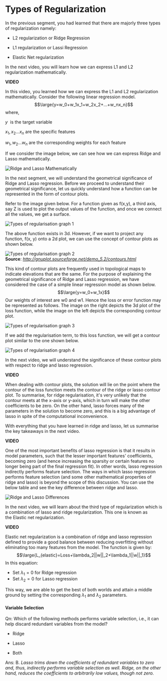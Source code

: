 # Types of Regularization

In the previous segment, you had learned that there are majorly three types of regularization namely:

-   L2 regularization or Ridge Regression
    
-   L1 regularization or Lassi Regression
    
-   Elastic Net regularization
    

In the next video, you will learn how we can express L1 and L2 regularization mathematically.

**VIDEO**

In this video, you learned how we can express the L1 and L2 regularization mathematically. Consider the following linear regression model.
$$\large{y=w_0+w_1x_1+w_2x_2+...+w_nx_n}$$
where,

$y$  is the target variable

$x_1,x_2...x_n$ are the specific features

$w_1,w_2...w_n$ are the corresponding weights for each feature

If we consider the image below, we can see how we can express Ridge and Lasso mathematically. 

![Ridge and Lasso Mathematically](https://i.ibb.co/MGkk3rb/Ridge-and-Lasso-Mathematically.png)

In the next segment, we will understand the geometrical significance of Ridge and Lasso regression. Before we proceed to understand their geometrical significance, let us quickly understand how a function can be represented in the form of contour plots.

Refer to the image given below. For a function given as f(x,y), a third axis, say Z is used to plot the output values of the function, and once we connect all the values, we get a surface.

![Types of regularisation graph 1](https://i.ibb.co/wh71DMj/Types-of-Regularisation-Graph1.jpg)

The above function exists in 3d. However, if we want to project any function, f(x, y) onto a 2d plot, we can use the concept of contour plots as shown below.

![Types of regularisation graph 2](https://i.ibb.co/TtxmFWT/Types-of-Regularisation-Graph2.png)
**Source**: _http://gnuplot.sourceforge.net/demo_5.2/contours.html_

This kind of contour plots are frequently used in topological maps to indicate elevations that are the same. For the purpose of explaining the geometrical significance of Ridge and Lasso regression, we have considered the case of a simple linear regression model as shown below.
$$\large{y=w_0+w_1x}$$
Our weights of interest are w0 and w1. Hence the loss or error function may be represented as follows. The image on the right depicts the 3d plot of the loss function, while the image on the left depicts the corresponding contour plot.

![Types of regularisation graph 3](https://i.ibb.co/dM5HLvn/Types-of-Regularisation-Graph3.png)

If we add the regularisation term, to this loss function, we will get a contour plot similar to the one shown below.

![Types of regularisation graph 4](https://i.ibb.co/v1jpw4X/Types-of-Regularisation-Graph4.png)

In the next video, we will understand the significance of these contour plots with respect to ridge and lasso regression.

**VIDEO**

When dealing with contour plots, the solution will lie on the point where the contour of the loss function meets the contour of the ridge or lasso contour plot. To summarise, for ridge regularisation, it's very unlikely that the contour meets at the x-axis or y-axis, which in turn will make the other coefficients to be zero. On the other hand, lasso forces many of the parameters in the solution to become zero, and this is a big advantage of lasso in spite of the computational inconvenience.

With everything that you have learned in ridge and lasso, let us summarise the key takeaways in the next video.

**VIDEO**

One of the most important benefits of lasso regression is that it results in model parameters, such that the lesser important features' coefficients, becoming zero (and hence increasing the sparsity or certain features no longer being part of the final regression fit). In other words, lasso regression indirectly performs feature selection. The ways in which lasso regression performs feature selection (and some other mathematical properties of ridge and lasso) is beyond the scope of this discussion. You can use the below table and see the key difference between ridge and lasso.

![Ridge and Lasso Differences](https://i.ibb.co/x1nrgZL/Ridge-and-Lasso-Differences.png)

In the next video, we will learn about the third type of regularization which is a combination of lasso and ridge regularization. This one is known as the Elastic net regularization.

**VIDEO**

Elastic net regularization is a combination of ridge and lasso regression defined to provide a good balance between reducing overfitting without eliminating too many features from the model. The function is given by:
$$\large{L_{elastic}=Loss+\lambda_2||w||_2+\lambda_1||w||_1}$$
In this equation:

-   Set $\lambda_1=0$ for Ridge regression
-   Set $\lambda_2=0$ for Lasso regression

This way, we are able to get the best of both worlds and attain a middle ground by setting the corresponding $\lambda_1$ and $\lambda_2$ parameters.

#### Variable Selection

Qn: Which of the following methods performs variable selection, i.e., it can help discard redundant variables from the model?

- Ridge

- Lasso

- Both

Ans: B. *Lasso trims down the coefficients of redundant variables to zero and, thus, indirectly performs variable selection as well. Ridge, on the other hand, reduces the coefficients to arbitrarily low values, though not zero.*